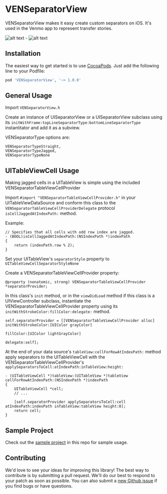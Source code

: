 VENSeparatorView
=============

VENSeparatorView makes it easy create custom separators on iOS. It's used in the Venmo app to represent transfer stories.

![alt text](http://i.imgur.com/5pPSKZO.jpg "RecipientView UIView Demo") - 
![alt text](http://i.imgur.com/50EQ4S3.jpg "RecipientView UITableViewCell Demo")

Installation
------------
The easiest way to get started is to use [CocoaPods](http://cocoapods.org/). Just add the following line to your Podfile:

```ruby
pod 'VENSeparatorView', '~> 1.0.0'
```

General Usage
-------------

Import ```VENSeparatorView.h```

Create an instance of UISeparatorView or a UISeparatorView subclass using its ```initWithFrame:topLineSeparatorType:bottomLineSeparatorType``` instantitator and add it as a subview.

VENSeparatorType options are:
```
VENSeparatorTypeStraight,
VENSeparatorTypeJagged,
VENSeparatorTypeNone
```

UITableViewCell Usage
---------------------

Making jagged cells in a UITableView is simple using the included VENSeparatorTableViewCellProvider

Import ```#import "VENSeparatorTableViewCellProvider.h"``` in your UITableViewDataSource and conform this class to the ```VENSeparatorTableViewCellProviderDelegate``` protocol ```isCellJaggedAtIndexPath:``` method. 

Example:
```
// Specifies that all cells with odd row index are jagged.
- (BOOL)isCellJaggedAtIndexPath:(NSIndexPath *)indexPath
{
	return (indexPath.row % 2);
}
```

Set your UITableView's ```separatorStyle``` property to ```UITableViewCellSeparatorStyleNone```

Create a VENSeparatorTableViewCellProvider property:
```
@property (nonatomic, strong) VENSeparatorTableViewCellProvider *separatorProvider;
```
In this class's ```init``` method, or in the ```viewDidLoad``` method if this class is a UIViewController subclass, instantiate the VENSeparatorTableViewCellProvider property using its ```initWithStrokeColor:fillColor:delegate:``` method.
```
self.separatorProvider = [[VENSeparatorTableViewCellProvider alloc] initWithStrokeColor:[UIColor grayColor]
                                                                              fillColor:[UIColor lightGrayColor]
                                                                               delegate:self];
```

At the end of your data source's ```tableView:cellForRowAtIndexPath:``` method apply separators to the UITableViewCell with the VENSeparatorTableViewCellProvider's ```applySeparatorsToCell:atIndexPath:inTableView:height:``` 

```
- (UITableViewCell *)tableView:(UITableView *)tableView cellForRowAtIndexPath:(NSIndexPath *)indexPath
{
	UITableViewCell *cell;
	// ...

    [self.separatorProvider applySeparatorsToCell:cell atIndexPath:indexPath inTableView:tableView height:0];
    return cell;
}
```

Sample Project
--------------
Check out the [sample project](https://github.com/venmo/VENSeparatorView/tree/master/SampleApp) in this repo for sample usage.

Contributing
------------

We'd love to see your ideas for improving this library! The best way to contribute is by submitting a pull request. We'll do our best to respond to your patch as soon as possible. You can also submit a [new Github issue](https://github.com/venmo/VENSeparatorView/issues/new) if you find bugs or have questions.

